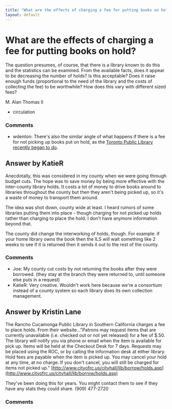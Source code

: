 ```yaml
---
title: "What are the effects of charging a fee for putting books on hold?"
layout: default
---
```

What are the effects of charging a fee for putting books on hold?
=====================
The question presumes, of course, that there is a library known to do
this and the statistics can be examined. From the available facts, does
it appear to be decreasing the number of holds? Is this acceptable? Does
it raise enough funds (proportional to the need of the library and the
costs of collecting the fee) to be worthwhile? How does this vary with
different sized fees?

M. Alan Thomas II

<ul class="tags"><li class="tag">circulation</li></ul>

### Comments ###
* wdenton: There's also the similar angle of what happens if there is a fee for not
picking up books put on hold, as the [Toronto Public Library recently
began to
do](http://www.torontopubliclibrary.ca/using-the-library/placing-holds/\#missed-holds).


Answer by KatieR
----------------
Anecdotally, this was considered in my county when we were going through
budget cuts. The hope was to save money by being more effective with the
inter-county library holds. It costs a lot of money to drive books
around to libraries throughout the county but then they aren't being
picked up, so it's a waste of money to transport them around.

The idea was shot down, county wide at least. I heard rumors of some
libraries putting them into place - though charging for not picked up
holds rather than charging to place the hold. I don't have anymore
information beyond that.

The county did change the interworking of holds, though. For example: if
your home library owns the book then the ILS will wait something like 2
weeks to see if it is returned then it sends it out to the rest of the
county.

### Comments ###
* Joe: My county cut costs by not returning the books after they were borrowed.
(they stay at the branch they were returned to, until someone else puts
in a request)
* KatieR: Very creative. Wouldn't work here because we're a consortium instead of
a county system so each library does its own collection management.

Answer by Kristin Lane
----------------
The Rancho Cucamonga Public Library in Southern California charges a fee
to place holds. From their website..."Patrons may request items that are
currently unavailable (i.e. checked out or not yet released) for a fee
of \$.50. The library will notify you via phone or email when the item
is available for pick up. Items will be held at the Checkout Desk for 7
days. Requests may be placed using the ROC, or by calling the
Information desk at either library. Hold fees are payable when the item
is picked up. You may cancel your hold at any time, at no charge. If you
don't cancel, you will still be charged for items not picked up."
[http://www.cityofrc.us/cityhall/lib/borrow/holds.asp](http://www.cityofrc.us/cityhall/lib/borrow/holds.asp)

They've been doing this for years. You might contact them to see if they
have any stats they could share. (909) 477-2720

### Comments ###

